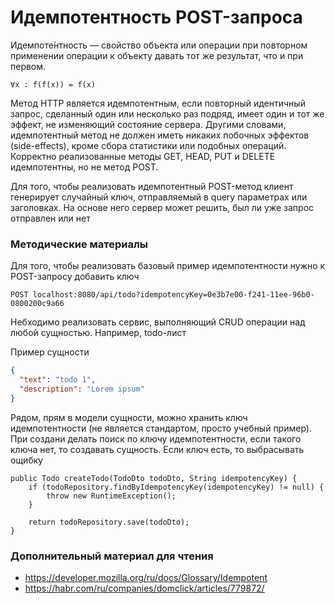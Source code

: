 # Идемпотентность POST-запроса
Идемпоте́нтность — свойство объекта или операции при повторном применении операции к объекту давать тот же результат, что и при первом.

```
∀x : f(f(x)) = f(x)
```
Метод HTTP является идемпотентным, если повторный идентичный запрос, сделанный один или несколько раз подряд, имеет один и тот же эффект, не изменяющий состояние сервера. Другими словами, идемпотентный метод не должен иметь никаких побочных эффектов (side-effects), кроме сбора статистики или подобных операций. Корректно реализованные методы GET, HEAD, PUT и DELETE идемпотентны, но не метод POST.

Для того, чтобы реализовать идемпотентный POST-метод клиент генерирует случайный ключ, отправляемый в query параметрах или заголовках. На основе него сервер может решить, был ли уже запрос отправлен или нет

### Методические материалы 

Для того, чтобы реализовать базовый пример идемпотентности нужно к POST-запросу добавить ключ

```http request
POST localhost:8080/api/todo?idempotencyKey=0e3b7e00-f241-11ee-96b0-0800200c9a66
```

Небходимо реализовать сервис, выполняющий CRUD операции над любой сущностью. Например, todo-лист

Пример сущности
```json
{
  "text": "todo 1",
  "description": "Lorem ipsum"
}
```

Рядом, прям в модели сущности, можно хранить ключ идемпотентности (не является стандартом, просто учебный пример).
При создани делать поиск по ключу идемпотентности, если такого ключа нет, то создавать сущность. Если ключ есть, то выбрасывать ощибку

```
public Todo createTodo(TodoDto todoDto, String idempotencyKey) {
    if (todoRepository.findByIdempotencyKey(idempotencyKey) != null) {
        throw new RuntimeException();
    }
    
    return todoRepository.save(todoDto);
}
```

### Дополнительный материал для чтения
- https://developer.mozilla.org/ru/docs/Glossary/Idempotent
- https://habr.com/ru/companies/domclick/articles/779872/